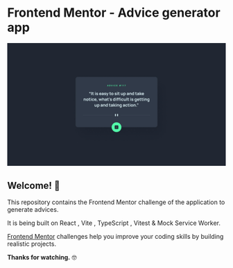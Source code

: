 # Frontend Mentor - Advice generator app

![Design preview for the Advice generator app coding challenge](./src/design/desktop-design.jpg)


## Welcome! 👋

This repository contains the Frontend Mentor challenge of the application to generate advices.

It is being built on React , Vite , TypeScript , Vitest & Mock Service Worker.

[Frontend Mentor](https://www.frontendmentor.io) challenges help you improve your coding skills by building realistic projects.

**Thanks for watching.** 🤓